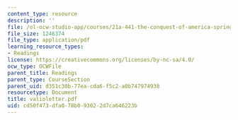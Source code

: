 ```yaml
---
content_type: resource
description: ''
file: /ol-ocw-studio-app/courses/21a-441-the-conquest-of-america-spring-2004/cd50f473dfa078b093022d7ca646223b_valioletter.pdf
file_size: 1246374
file_type: application/pdf
learning_resource_types:
- Readings
license: https://creativecommons.org/licenses/by-nc-sa/4.0/
ocw_type: OCWFile
parent_title: Readings
parent_type: CourseSection
parent_uid: d351c30b-77ea-cda6-f5c2-a0b747974938
resourcetype: Document
title: valioletter.pdf
uid: cd50f473-dfa0-78b0-9302-2d7ca646223b
---
```

